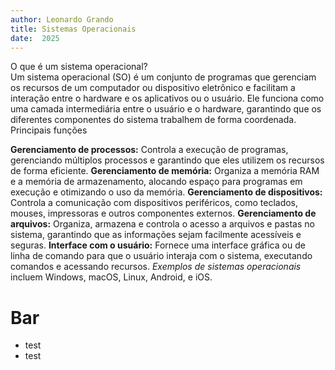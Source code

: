 ```yaml
---
author: Leonardo Grando
title: Sistemas Operacionais
date:  2025
---
```

<section>O que é um sistema operacional?</section>
Um sistema operacional (SO) é um conjunto de programas que gerenciam os recursos de um computador ou dispositivo eletrônico e facilitam a interação entre o hardware e os aplicativos ou o usuário. Ele funciona como uma camada intermediária entre o usuário e o hardware, garantindo que os diferentes componentes do sistema trabalhem de forma coordenada.

<section>Principais funções</section>

**Gerenciamento de processos:** Controla a execução de programas, gerenciando múltiplos processos e garantindo que eles utilizem os recursos de forma eficiente.
**Gerenciamento de memória:** Organiza a memória RAM e a memória de armazenamento, alocando espaço para programas em execução e otimizando o uso da memória.
**Gerenciamento de dispositivos:** Controla a comunicação com dispositivos periféricos, como teclados, mouses, impressoras e outros componentes externos.
**Gerenciamento de arquivos:** Organiza, armazena e controla o acesso a arquivos e pastas no sistema, garantindo que as informações sejam facilmente acessíveis e seguras.
**Interface com o usuário:** Fornece uma interface gráfica ou de linha de comando para que o usuário interaja com o sistema, executando comandos e acessando recursos.
*Exemplos de sistemas operacionais* incluem Windows, macOS, Linux, Android, e iOS.


# Bar
* test
* test
